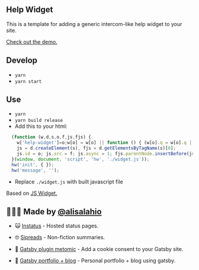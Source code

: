 ## Help Widget

This is a template for adding a generic intercom-like help widget to your site. 

[Check out the demo.](https://help-widget.netlify.com) 

## Develop
- `yarn`
- `yarn start`

## Use
- `yarn`
- `yarn build release`
- Add this to your html:
```javascript
  (function (w,d,s,o,f,js,fjs) {
    w['help-widget']=o;w[o] = w[o] || function () { (w[o].q = w[o].q || []).push(arguments) };
    js = d.createElement(s), fjs = d.getElementsByTagName(s)[0];
    js.id = o; js.src = f; js.async = 1; fjs.parentNode.insertBefore(js, fjs);
  }(window, document, 'script', 'hw', './widget.js'));
  hw('init', { });
  hw('message', '');
```
- Replace `./widget.js` with built javascript file

Based on [JS Widget.](https://github.com/jenyayel/js-widget)

## 🙋🏻‍♂️ Made by [@alisalahio](https://twitter.com/alisalahio)

- 🙀 [Instatus](https://instatus.com) - Hosted status pages.
- 🤓 [Sipreads](https://sipreads.com) - Non-fiction summaries.

- 🍪 [Gatsby plugin metomic](https://github.com/alisalahio/gatsby-plugin-metomic) - Add a cookie consent to your Gatsby site.
- 👋 [Gatsby portfolio + blog](https://www.gatsbyjs.org/starters/alisalahio/gatsby-starter-blog-and-portfolio/) - Personal portfolio + blog using gatsby.
